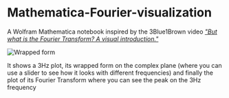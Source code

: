 # Mathematica-Fourier-visualization
A Wolfram Mathematica notebook inspired by the 3Blue1Brown video [*"But what is the Fourier Transform? A visual introduction."*](https://www.youtube.com/watch?v=spUNpyF58BY)


![Wrapped form](https://i.imgur.com/9fxKL0h.png)


It shows a 3Hz plot, its wrapped form on the complex plane (where you can use a slider to see how it looks with different frequencies) and finally the plot of its Fourier Transform where you can see the peak on the 3Hz frequency